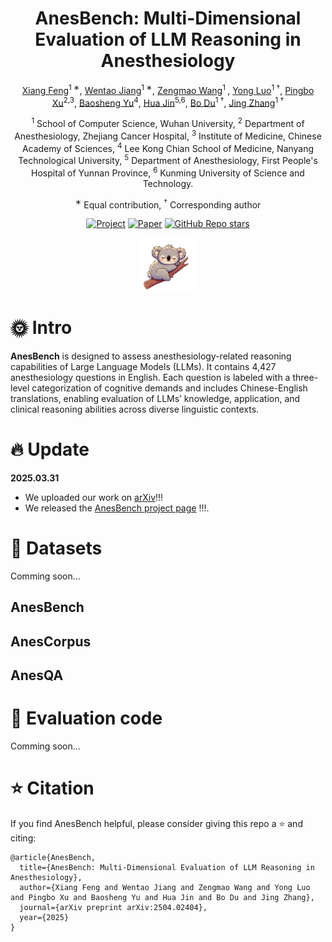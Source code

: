 <div align="center">

<h1>AnesBench: Multi-Dimensional Evaluation of LLM Reasoning in Anesthesiology</h1>


[Xiang Feng]()<sup>1 ∗</sup>, [Wentao Jiang]()<sup>1 ∗</sup>, [Zengmao Wang]()<sup>1 </sup>, [Yong Luo]()<sup>1 †</sup>, [Pingbo Xu]()<sup>2,3</sup>, [Baosheng Yu]()<sup>4</sup>, [Hua Jin]()<sup>5,6</sup>, [Bo Du]()<sup>1 †</sup>, [Jing Zhang]()<sup>1 †</sup>

<sup>1</sup> School of Computer Science, Wuhan University, <sup>2</sup> Department of Anesthesiology, Zhejiang Cancer Hospital,  <sup>3</sup> Institute of Medicine, Chinese Academy of Sciences, <sup>4</sup> Lee Kong Chian School of Medicine, Nanyang Technological University, <sup>5</sup> Department of Anesthesiology, First People's Hospital of Yunnan Province, <sup>6</sup> Kunming University of Science and Technology.

<sup>∗</sup> Equal contribution, <sup>†</sup> Corresponding author

</div>

<div align="center">

<p align='center'>
  <a href="https://mililab.github.io/anesbench.ai/"><img alt="Project" src="https://img.shields.io/badge/Project-Page-87CEEB?style=for-the-badge" /></a>
  <a href="https://arxiv.org/abs/2504.02404"><img alt="Paper" src="https://img.shields.io/badge/arXiv-2406.11519-b31b1b?style=for-the-badge" /></a>
  <a href="#"><img alt="GitHub Repo stars" src="https://img.shields.io/github/stars/MiliLab/AnesBench?style=for-the-badge" /></a>
</p>

<figure>
<div align="center">
<img src=static/logo.png width="20%">
</div>
</figure>

</div>

# 🌞 Intro
**AnesBench** is designed to assess anesthesiology-related reasoning capabilities of Large Language Models (LLMs). 
It contains 4,427 anesthesiology questions in English. 
Each question is labeled with a three-level categorization of cognitive demands and includes Chinese-English translations, 
enabling evaluation of LLMs’ knowledge, application, and clinical reasoning abilities across diverse linguistic contexts.

# 🔥 Update
**2025.03.31**
- We uploaded our work on [arXiv](https://arxiv.org/abs/2504.02404)!!!
- We released the [AnesBench project page](https://mililab.github.io/anesbench.ai/) !!!.



# 📖 Datasets
Comming soon...

## AnesBench

## AnesCorpus

## AnesQA


# 🔨 Evaluation code
Comming soon...

# ⭐ Citation

If you find AnesBench helpful, please consider giving this repo a ⭐ and citing:

```
@article{AnesBench,
  title={AnesBench: Multi-Dimensional Evaluation of LLM Reasoning in Anesthesiology},
  author={Xiang Feng and Wentao Jiang and Zengmao Wang and Yong Luo and Pingbo Xu and Baosheng Yu and Hua Jin and Bo Du and Jing Zhang},
  journal={arXiv preprint arXiv:2504.02404},
  year={2025}
}
```
